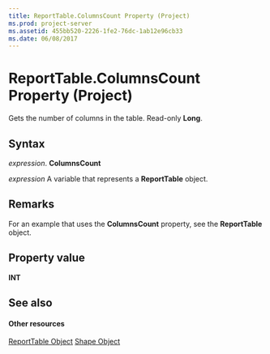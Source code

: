 ```yaml
---
title: ReportTable.ColumnsCount Property (Project)
ms.prod: project-server
ms.assetid: 455bb520-2226-1fe2-76dc-1ab12e96cb33
ms.date: 06/08/2017
---
```



# ReportTable.ColumnsCount Property (Project)
Gets the number of columns in the table. Read-only  **Long**.

## Syntax

 _expression_. **ColumnsCount**

 _expression_ A variable that represents a **ReportTable** object.


## Remarks

For an example that uses the  **ColumnsCount** property, see the **ReportTable** object.


## Property value

 **INT**


## See also


#### Other resources


[ReportTable Object](Project.reporttable.md)
[Shape Object](Project.shape.md)
